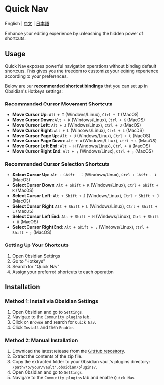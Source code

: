 # Quick Nav

English | [中文](./README.zh-cn.md) | [日本語](./README.ja.md)

Enhance your editing experience by unleashing the hidden power of shortcuts. 

## Usage

Quick Nav exposes powerful navigation operations without binding default shortcuts. This gives you the freedom to customize your editing experience according to your preferences.

Below are our **recommended shortcut bindings** that you can set up in Obsidian's Hotkeys settings:

### Recommended Cursor Movement Shortcuts

-   **Move Cursor Up**: `Alt + I` (Windows/Linux), `Ctrl + I` (MacOS)
-   **Move Cursor Down**: `Alt + K` (Windows/Linux), `Ctrl + K` (MacOS)
-   **Move Cursor Left**: `Alt + J` (Windows/Linux), `Ctrl + J` (MacOS)
-   **Move Cursor Right**: `Alt + L` (Windows/Linux), `Ctrl + L` (MacOS)
-   **Move Cursor Page Up**: `Alt + U` (Windows/Linux), `Ctrl + U` (MacOS)
-   **Move Cursor Page Down**: `Alt + O` (Windows/Linux), `Ctrl + O` (MacOS)
-   **Move Cursor Left End**: `Alt + H` (Windows/Linux), `Ctrl + H` (MacOS)
-   **Move Cursor Right End**: `Alt + ;` (Windows/Linux), `Ctrl + ;` (MacOS)

### Recommended Cursor Selection Shortcuts

-   **Select Cursor Up**: `Alt + Shift + I` (Windows/Linux), `Ctrl + Shift + I` (MacOS)
-   **Select Cursor Down**: `Alt + Shift + K` (Windows/Linux), `Ctrl + Shift + K` (MacOS)
-   **Select Cursor Left**: `Alt + Shift + J` (Windows/Linux), `Ctrl + Shift + J` (MacOS)
-   **Select Cursor Right**: `Alt + Shift + L` (Windows/Linux), `Ctrl + Shift + L` (MacOS)
-   **Select Cursor Left End**: `Alt + Shift + H` (Windows/Linux), `Ctrl + Shift + H` (MacOS)
-   **Select Cursor Right End**: `Alt + Shift + ;` (Windows/Linux), `Ctrl + Shift + ;` (MacOS)

### Setting Up Your Shortcuts

1. Open Obsidian Settings
2. Go to "Hotkeys"
3. Search for "Quick Nav"
4. Assign your preferred shortcuts to each operation

## Installation

### Method 1: Install via Obsidian Settings

1. Open Obsidian and go to `Settings`.
2. Navigate to the `Community plugins` tab.
3. Click on `Browse` and search for `Quick Nav`.
4. Click `Install` and then `Enable`.

### Method 2: Manual Installation

1. Download the latest release from the [GitHub repository](https://github.com/exoticknight/quick-nav/releases).
2. Extract the contents of the zip file.
3. Copy the extracted folder to your Obsidian vault's plugins directory: `/path/to/your/vault/.obsidian/plugins/`.
4. Open Obsidian and go to `Settings`.
5. Navigate to the `Community plugins` tab and enable `Quick Nav`.
